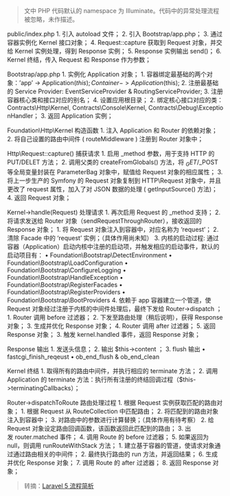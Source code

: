 > 文中 PHP 代码默认的 namespace 为 Illuminate。代码中的异常处理流程被忽略，未作描述。

public/index.php
	1.	引入 autoload 文件；
	2.	引入 Bootstrap/app.php；
	3.	通过容器实例化 Kernel 接口对象；
	4.	Request::capture 获取到 Request 对象，并交给 Kernel 实例处理，得到 Response 实例；
	5.	Response 实例输出 send()；
	6.	Kernel 终结，传入 Request 和 Response 作为参数；

Bootstrap/app.php
	1.	实例化 Application 对象；
	1.	容器绑定最基础的两个对象：’app’ -> Application($this); Container -> Application($this);
	2.	注册最基础的 Service Provider: EventServiceProvider & RoutingServiceProvider;
	3.	注册容器核心类和接口对应的别名；
	4.	设置应用根目录；
	2.	绑定核心接口对应的类：Contracts\Http\Kernel, Contracts\Console\Kernel, Contracts\Debug\ExceptionHandler；
	3.	返回 Application 实例；

Foundation\Http\Kernel 构造函数
	1.	注入 Application 和 Router 的依赖对象；
	2.	将自己设置的路由中间件 ( routeMiddleware ) 注册到 Router 对象中；

Http\Request::capture() 捕获请求
	1.	启用 _method 参数，用于支持 HTTP 的 PUT/DELET 方法；
	2.	调用父类的 createFromGlobals() 方法，将 $_GET/$_POST 等全局变量封装在 ParameterBag 对象中，赋值给 Request 对象的相应属性；
	3.	将上一步生产的 Symfony 的 Request 对象复制到 HTTP\Request 对象中，并且更改了 request 属性，加入了对 JSON 数据的处理 ( getInputSource() 方法)；
	4.	返回 Request 对象；

Kernel->handle(Request) 处理请求
	1.	再次启用 Request 的 _method 支持；
	2.	将请求发送给 Router 对象（sendRequestThroughRouter），接收返回的 Response 对象；
	1.	将 Request 对象注入到容器中，对应名称为 ‘request’；
	2.	清除 Facade 中的 ‘request’ 实例；（具体作用尚未知）
	3.	内核的启动过程: 通过容器（Application）启动内核中注册的启动项，并触发相应的启动事件，默认的启动项目有：
	•	Foundation\Bootstrap\DetectEnvironment
	•	Foundation\Bootstrap\LoadConfiguration
	•	Foundation\Bootstrap\ConfigureLogging
	•	Foundation\Bootstrap\HandleException
	•	Foundation\Bootstrap\RegisterFacades
	•	Foundation\Bootstrap\RegisterProviders
	•	Foundation\Bootstrap\BootProviders
	4.	依赖于 app 容器建立一个管道，使 Request 对象经过注册于内核的中间件处理后，最终下发给 Router->dispatch ；
	1.	Router 调用 before 过滤器；
	2.	下发至路由处理（稍后说明），获得 Response 对象；
	3.	生成并优化 Response 对象；
	4.	Router 调用 after 过滤器；
	5.	返回 Response 对象；
	3.	触发 kernel.handled 事件，返回 Response 对象；

Response 输出
	1.	发送头信息；
	2.	输出 $this->content ；
	3.	flush 输出
	•	fastcgi_finish_reqeust
	•	ob_end_flush & ob_end_clean

Kernel 终结
	1.	取得所有的路由中间件，并执行相应的 terminate 方法；
	2.	调用 Application 的 terminate 方法：执行所有注册的终结回调过程（$this->terminatingCallbacks）；

Router->dispatchToRoute 路由处理过程
	1.	根据 Request 实例获取匹配的路由对象；
	1.	根据 Request 从 RouteCollection 中匹配路由；
	2.	将匹配到的路由对象注入到容器中；
	3.	对路由中的参数进行计算替换；（具体作用有待考察）
	2.	给 Request 对象设定路由回调函数，该函数返回此匹配到的路由；
	3.	出发 router.matched 事件；
	4.	调用 Route 的 before 过滤器；
	5.	如果返回为 null，则调用 runRouteWithStack 方法；
	1.	建立基于容器的管道，使请求对象通过通过路由相关的中间件；
	2.	最终执行路由的 run 方法，并返回结果；
	6.	生成并优化 Response 对象；
	7.	调用 Route 的 after 过滤器；
	8.	返回 Response 对象；


> 转摘：[Laravel 5 流程简析](https://log.zvz.im/2016/06/28/Laravel-5/)

